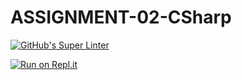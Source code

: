 # ASSIGNMENT-02-CSharp

[![GitHub's Super Linter](https://github.com/Curtis-Edwards/ASSIGNMENT-02-CSharp/workflows/GitHub's%20Super%20Linter/badge.svg)](https://github.com/Curtis-Edwards/ASSIGNMENT-02-CSharp/actions)

[![Run on Repl.it](https://repl.it/badge/github/Curtis-Edwards/ASSIGNMENT-02-CSharp)](https://repl.it/github/Curtis-Edwards/ASSIGNMENT-02-CSharp)
